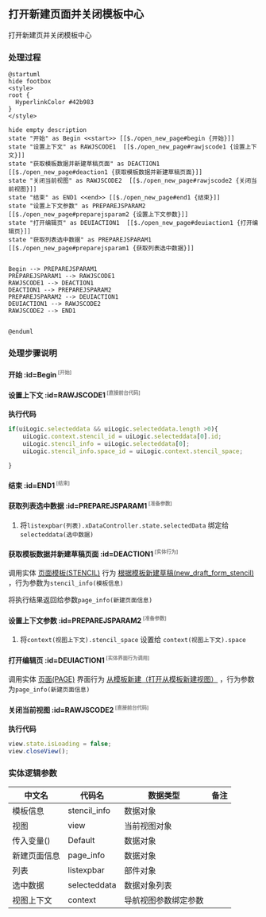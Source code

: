 ## 打开新建页面并关闭模板中心 <!-- {docsify-ignore-all} -->

   打开新建页并关闭模板中心

### 处理过程

```plantuml
@startuml
hide footbox
<style>
root {
  HyperlinkColor #42b983
}
</style>

hide empty description
state "开始" as Begin <<start>> [[$./open_new_page#begin {开始}]]
state "设置上下文" as RAWJSCODE1  [[$./open_new_page#rawjscode1 {设置上下文}]]
state "获取模板数据并新建草稿页面" as DEACTION1  [[$./open_new_page#deaction1 {获取模板数据并新建草稿页面}]]
state "关闭当前视图" as RAWJSCODE2  [[$./open_new_page#rawjscode2 {关闭当前视图}]]
state "结束" as END1 <<end>> [[$./open_new_page#end1 {结束}]]
state "设置上下文参数" as PREPAREJSPARAM2  [[$./open_new_page#preparejsparam2 {设置上下文参数}]]
state "打开编辑页" as DEUIACTION1  [[$./open_new_page#deuiaction1 {打开编辑页}]]
state "获取列表选中数据" as PREPAREJSPARAM1  [[$./open_new_page#preparejsparam1 {获取列表选中数据}]]


Begin --> PREPAREJSPARAM1
PREPAREJSPARAM1 --> RAWJSCODE1
RAWJSCODE1 --> DEACTION1
DEACTION1 --> PREPAREJSPARAM2
PREPAREJSPARAM2 --> DEUIACTION1
DEUIACTION1 --> RAWJSCODE2
RAWJSCODE2 --> END1


@enduml
```


### 处理步骤说明

#### 开始 :id=Begin<sup class="footnote-symbol"> <font color=gray size=1>[开始]</font></sup>




#### 设置上下文 :id=RAWJSCODE1<sup class="footnote-symbol"> <font color=gray size=1>[直接前台代码]</font></sup>



<p class="panel-title"><b>执行代码</b></p>

```javascript
if(uiLogic.selecteddata && uiLogic.selecteddata.length >0){
    uiLogic.context.stencil_id = uiLogic.selecteddata[0].id;
    uiLogic.stencil_info = uiLogic.selecteddata[0];
    uiLogic.stencil_info.space_id = uiLogic.context.stencil_space;

}
```

#### 结束 :id=END1<sup class="footnote-symbol"> <font color=gray size=1>[结束]</font></sup>




#### 获取列表选中数据 :id=PREPAREJSPARAM1<sup class="footnote-symbol"> <font color=gray size=1>[准备参数]</font></sup>



1. 将`listexpbar(列表).xDataController.state.selectedData` 绑定给  `selecteddata(选中数据)`

#### 获取模板数据并新建草稿页面 :id=DEACTION1<sup class="footnote-symbol"> <font color=gray size=1>[实体行为]</font></sup>



调用实体 [页面模板(STENCIL)](module/Wiki/stencil.md) 行为 [根据模板新建草稿(new_draft_form_stencil)](module/Wiki/stencil#行为) ，行为参数为`stencil_info(模板信息)`

将执行结果返回给参数`page_info(新建页面信息)`

#### 设置上下文参数 :id=PREPAREJSPARAM2<sup class="footnote-symbol"> <font color=gray size=1>[准备参数]</font></sup>



1. 将`context(视图上下文).stencil_space` 设置给  `context(视图上下文).space`

#### 打开编辑页 :id=DEUIACTION1<sup class="footnote-symbol"> <font color=gray size=1>[实体界面行为调用]</font></sup>



调用实体 [页面(PAGE)](module/Wiki/article_page.md) 界面行为 [从模板新建（打开从模板新建视图）](module/Wiki/article_page#界面行为) ，行为参数为`page_info(新建页面信息)`

#### 关闭当前视图 :id=RAWJSCODE2<sup class="footnote-symbol"> <font color=gray size=1>[直接前台代码]</font></sup>



<p class="panel-title"><b>执行代码</b></p>

```javascript
view.state.isLoading = false;
view.closeView();

```



### 实体逻辑参数

|    中文名   |    代码名    |  数据类型      |备注 |
| --------| --------| --------  | --------   |
|模板信息|stencil_info|数据对象||
|视图|view|当前视图对象||
|传入变量(<i class="fa fa-check"/></i>)|Default|数据对象||
|新建页面信息|page_info|数据对象||
|列表|listexpbar|部件对象||
|选中数据|selecteddata|数据对象列表||
|视图上下文|context|导航视图参数绑定参数||

